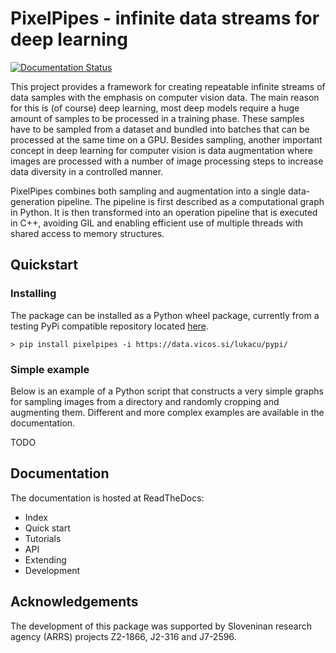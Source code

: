 
# PixelPipes - infinite data streams for deep learning

[![Documentation Status](https://readthedocs.org/projects/pixelpipes/badge/?version=latest)](https://pixelpipes.readthedocs.io/en/latest/?badge=latest)


This project provides a framework for creating repeatable infinite streams of data samples with the emphasis on computer vision data. The main reason for this is (of course) deep learning, most deep models require a huge amount of samples to be processed in a training phase. These samples have to be sampled from a dataset and bundled into batches that can be processed at the same time on a GPU. Besides sampling, another important concept in deep learning for computer vision is data augmentation where images are processed with a number of image processing steps to increase data diversity in a controlled manner. 

PixelPipes combines both sampling and augmentation into a single data-generation pipeline. The pipeline is first described as a computational graph in Python. It is then transformed into an operation pipeline that is executed in C++, avoiding GIL and enabling efficient use of multiple threads with shared access to memory structures.

## Quickstart

### Installing

The package can be installed as a Python wheel package, currently from a testing PyPi compatible repository located [here](https://data.vicos.si/lukacu/pypi/).

```
> pip install pixelpipes -i https://data.vicos.si/lukacu/pypi/
```

### Simple example

Below is an example of a Python script that constructs a very simple graphs for sampling images from a directory and randomly cropping and augmenting them. Different and more complex examples are available in the documentation.

TODO

## Documentation

The documentation is hosted at ReadTheDocs:

 * Index
 * Quick start
 * Tutorials
 * API
 * Extending
 * Development

## Acknowledgements

The development of this package was supported by Sloveninan research agency (ARRS) projects Z2-1866, J2-316 and J7-2596.